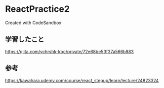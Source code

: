 # ReactPractice2
Created with CodeSandbox

## 学習したこと
https://qiita.com/ychrshk-kbc/private/72e68be53f37a566b883

## 参考
https://kawahara.udemy.com/course/react_stepup/learn/lecture/24823324
